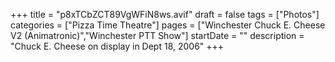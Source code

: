 +++
title = "p8xTCbZCT89VgWFiN8ws.avif"
draft = false
tags = ["Photos"]
categories = ["Pizza Time Theatre"]
pages = ["Winchester Chuck E. Cheese V2 (Animatronic)","Winchester PTT Show"]
startDate = ""
description = "Chuck E. Cheese on display in Dept 18, 2006"
+++
